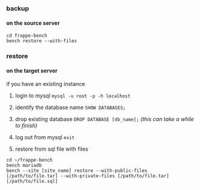 ### backup

#### on the source server

```
cd frappe-bench
bench restore --with-files
```


### restore

#### on the target server

if you have an existing instance

1. login to mysql
`mysql -u root -p -h localhost`

2. identify the database name
`SHOW DATABASES;`

3. drop existing database
`DROP DATABASE [db_name];`
_(this can take a while to finish)_

4. log out from mysql
`exit`

5. restore from sql file with files

```
cd ~/frappe-bench
bench mariadb
bench --site [site_name] restore --with-public-files [/path/to/file.tar] --with-private-files [/path/to/file.tar] [/path/to/file.sql]
```



